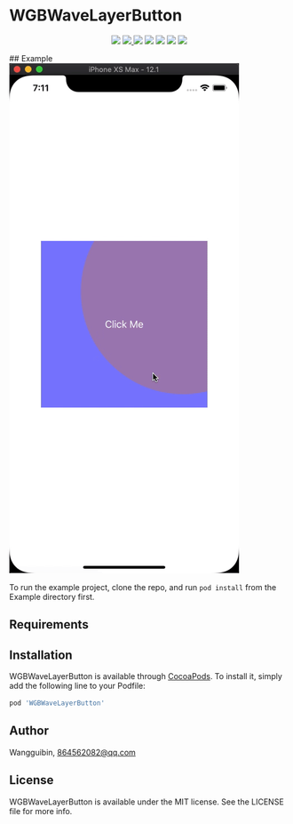 # WGBWaveLayerButton

<p align='center'>
<img src="https://img.shields.io/badge/build-passing-brightgreen.svg">
<a href="https://cocoapods.org/pods/WGBWaveLayerButton"> <img src="https://img.shields.io/cocoapods/v/WGBWaveLayerButton.svg?style=flat"> </a>
<img src="https://img.shields.io/badge/platform-iOS-ff69b4.svg">
<img src="https://img.shields.io/badge/language-Objective--C-orange.svg">
<a href=""><img src="https://img.shields.io/badge/license-MIT-000000.svg"></a>
<a href="http://wangguibin.github.io"><img src="https://img.shields.io/badge/Blog-CoderWGB-80d4f9.svg?style=flat"></a>
<img src="https://img.shields.io/badge/Used-welcome%20!-brightgreen.svg?colorA=a0cd34">
</p>
## Example

<br/> 
<img src="https://github.com/WangGuibin/WGBWaveLayerButton/blob/master/Example.gif">

To run the example project, clone the repo, and run `pod install` from the Example directory first.

## Requirements

## Installation

WGBWaveLayerButton is available through [CocoaPods](https://cocoapods.org). To install
it, simply add the following line to your Podfile:

```ruby
pod 'WGBWaveLayerButton'
```

## Author

Wangguibin, 864562082@qq.com

## License

WGBWaveLayerButton is available under the MIT license. See the LICENSE file for more info.
